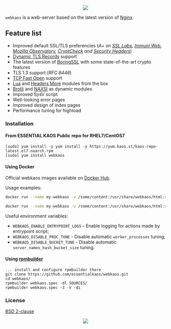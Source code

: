 <p align="center"><a href="#readme"><img src="https://gh.kaos.st/webkaos.svg"/></a></p>

`webkaos` is a web-server based on the latest version of [Nginx](http://nginx.org).

## Feature list

* Improved default SSL/TLS preferencies (_A+ on [SSL Labs](https://www.ssllabs.com/ssltest/analyze.html?d=essentialkaos.com), [Immuni Web](https://www.immuniweb.com/ssl/?id=WHUz0U3v), [Mozilla Observatory](https://observatory.mozilla.org/analyze/essentialkaos.com), [CryptCheck](https://tls.imirhil.fr/https/essentialkaos.com) and [Security Headers](https://securityheaders.com/?q=essentialkaos.com&followRedirects=on)_)
* [Dynamic TLS Records](https://blog.cloudflare.com/optimizing-tls-over-tcp-to-reduce-latency/) support
* The latest version of [BoringSSL](https://boringssl.googlesource.com/boringssl/) with some state-of-the-art crypto features
* TLS 1.3 support (_RFC 8446_)
* [TCP Fast Open](https://en.wikipedia.org/wiki/TCP_Fast_Open) support
* [Lua](https://github.com/openresty/lua-nginx-module) and [Headers More](https://github.com/openresty/headers-more-nginx-module) modules from the box
* [Brotli](https://github.com/eustas/ngx_brotli) and [NAXSI](https://github.com/nbs-system/naxsi) as dynamic modules
* Improved SysV script
* Well-looking error pages
* Improved design of index pages
* Performance tuning for highload

### Installation

#### From ESSENTIAL KAOS Public repo for RHEL7/CentOS7

````
[sudo] yum install -y yum install -y https://yum.kaos.st/kaos-repo-latest.el7.noarch.rpm
[sudo] yum install webkaos
````

#### Using Docker

Official webkaos images available on [Docker Hub](http://kaos.sh/d/webkaos).

Usage examples:

```bash
docker run --name my-webkaos -v /some/content:/usr/share/webkaos/html:ro -p 8080:80 -d essentialkaos/webkaos:centos7

```

```bash
docker run --name my-webkaos -v /some/content:/usr/share/webkaos/html:ro -p 8080:8080 -d essentialkaos/webkaos:centos7-unprivileged

```

Useful environment variables:

* `WEBKAOS_ENABLE_ENTRYPOINT_LOGS` - Enable logging for actions made by entrypoint script;
* `WEBKAOS_DISABLE_PROC_TUNE` - Disable automatic `worker_processes` tuning;
* `WEBKAOS_DISABLE_BUCKET_TUNE` - Disable automatic `server_names_hash_bucket_size` tuning.


#### Using [rpmbuilder](https://github.com/essentialkaos/rpmbuilder)

````
... install and configure rpmbuilder there
git clone https://github.com/essentialkaos/webkaos.git
cd webkaos/
rpmbuilder webkaos.spec -dl SOURCES/
rpmbuilder webkaos.spec -3 -V -di
````

### License

[BSD 2-clause](LICENSE)

<p align="center"><a href="https://essentialkaos.com"><img src="https://gh.kaos.st/ekgh.svg"/></a></p>
